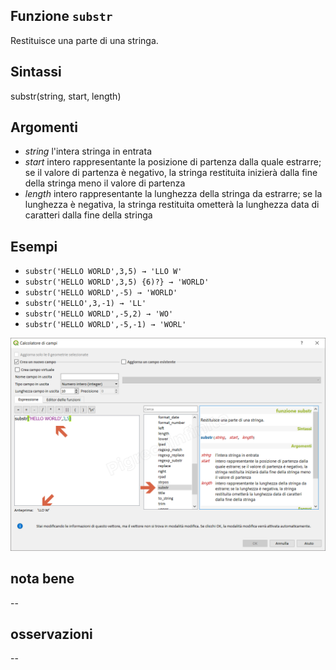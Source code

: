 ## Funzione `substr`

Restituisce una parte di una stringa.

## Sintassi

substr(string, start, length)

## Argomenti

* _string_ l'intera stringa in entrata
* _start_ intero rappresentante la posizione di partenza dalla quale estrarre; se il valore di partenza è negativo, la stringa restituita inizierà dalla fine della stringa meno il valore di partenza
* _length_ intero rappresentante la lunghezza della stringa da estrarre; se la lunghezza è negativa, la stringa restituita ometterà la lunghezza data di caratteri dalla fine della stringa

## Esempi

* `substr('HELLO WORLD',3,5) → 'LLO W'`
* `substr('HELLO WORLD',3,5) {6)?} → 'WORLD'`
* `substr('HELLO WORLD',-5) → 'WORLD'`
* `substr('HELLO',3,-1) → 'LL'`
* `substr('HELLO WORLD',-5,2) → 'WO'`
* `substr('HELLO WORLD',-5,-1) → 'WORL'`

![](/img/stringhe_di_testo/substr/substr1.png)

## nota bene

--

## osservazioni

--